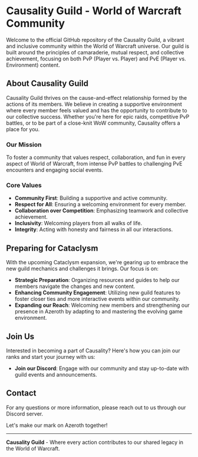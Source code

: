 # Causality Guild - World of Warcraft Community

Welcome to the official GitHub repository of the Causality Guild, a vibrant and inclusive community within the World of Warcraft universe. Our guild is built around the principles of camaraderie, mutual respect, and collective achievement, focusing on both PvP (Player vs. Player) and PvE (Player vs. Environment) content.

## About Causality Guild

Causality Guild thrives on the cause-and-effect relationship formed by the actions of its members. We believe in creating a supportive environment where every member feels valued and has the opportunity to contribute to our collective success. Whether you're here for epic raids, competitive PvP battles, or to be part of a close-knit WoW community, Causality offers a place for you.

### Our Mission

To foster a community that values respect, collaboration, and fun in every aspect of World of Warcraft, from intense PvP battles to challenging PvE encounters and engaging social events.

### Core Values

- **Community First**: Building a supportive and active community.
- **Respect for All**: Ensuring a welcoming environment for every member.
- **Collaboration over Competition**: Emphasizing teamwork and collective achievement.
- **Inclusivity**: Welcoming players from all walks of life.
- **Integrity**: Acting with honesty and fairness in all our interactions.

## Preparing for Cataclysm

With the upcoming Cataclysm expansion, we're gearing up to embrace the new guild mechanics and challenges it brings. Our focus is on:
- **Strategic Preparation**: Organizing resources and guides to help our members navigate the changes and new content.
- **Enhancing Community Engagement**: Utilizing new guild features to foster closer ties and more interactive events within our community.
- **Expanding our Reach**: Welcoming new members and strengthening our presence in Azeroth by adapting to and mastering the evolving game environment.

## Join Us

Interested in becoming a part of Causality? Here's how you can join our ranks and start your journey with us:
- **Join our Discord**: Engage with our community and stay up-to-date with guild events and announcements.

## Contact

For any questions or more information, please reach out to us through our Discord server.

Let's make our mark on Azeroth together!

---

**Causality Guild** - Where every action contributes to our shared legacy in the World of Warcraft.
